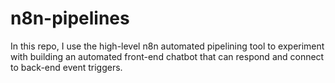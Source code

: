 # n8n-pipelines
In this repo, I use the high-level n8n automated pipelining tool to experiment with building an automated front-end chatbot that can respond and connect to back-end event triggers.
